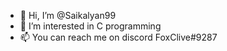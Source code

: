 - 👋 Hi, I’m @Saikalyan99
- 👀 I’m interested in C programming 
- 📫 You can reach me on discord FoxClive#9287
